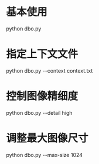 # 基本使用
python dbo.py

# 指定上下文文件
python dbo.py --context context.txt

# 控制图像精细度
python dbo.py --detail high

# 调整最大图像尺寸
python dbo.py --max-size 1024


